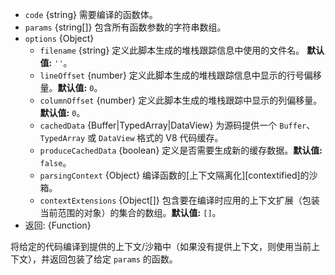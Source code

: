 <!-- YAML
added: v10.10.0
-->
* `code` {string} 需要编译的函数体。
* `params` {string[]} 包含所有函数参数的字符串数组。
* `options` {Object}
  * `filename` {string} 定义此脚本生成的堆栈跟踪信息中使用的文件名。 **默认值:** `''`。
  * `lineOffset` {number} 定义此脚本生成的堆栈跟踪信息中显示的行号偏移量。**默认值:** `0`。
  * `columnOffset` {number} 定义此脚本生成的堆栈跟踪中显示的列偏移量。 **默认值:** `0`。
  * `cachedData` {Buffer|TypedArray|DataView} 为源码提供一个 `Buffer`、`TypedArray` 或 `DataView` 格式的 V8 代码缓存。
  * `produceCachedData` {boolean} 定义是否需要生成新的缓存数据。**默认值:** `false`。
  * `parsingContext` {Object} 编译函数的[上下文隔离化][contextified]的沙箱。
  * `contextExtensions` {Object[]}  包含要在编译时应用的上下文扩展（包装当前范围的对象）的集合的数组。**默认值:** `[]`。
* 返回: {Function}

将给定的代码编译到提供的上下文/沙箱中（如果没有提供上下文，则使用当前上下文），并返回包装了给定 `params` 的函数。

